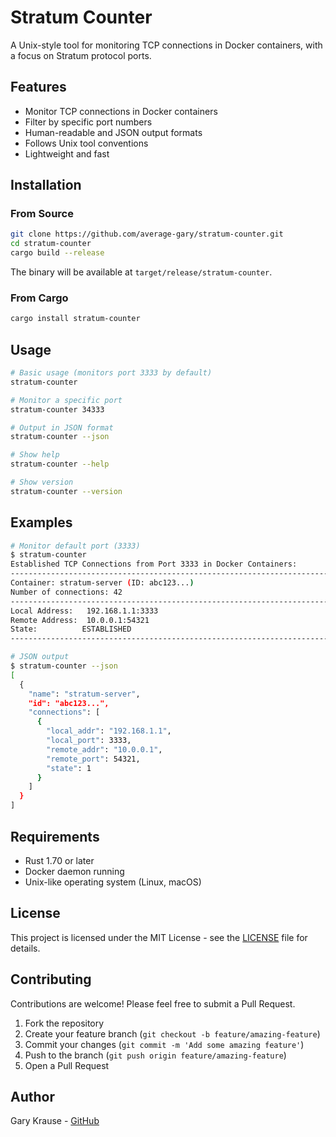 # Stratum Counter

A Unix-style tool for monitoring TCP connections in Docker containers, with a focus on Stratum protocol ports.

## Features

- Monitor TCP connections in Docker containers
- Filter by specific port numbers
- Human-readable and JSON output formats
- Follows Unix tool conventions
- Lightweight and fast

## Installation

### From Source

```bash
git clone https://github.com/average-gary/stratum-counter.git
cd stratum-counter
cargo build --release
```

The binary will be available at `target/release/stratum-counter`.

### From Cargo

```bash
cargo install stratum-counter
```

## Usage

```bash
# Basic usage (monitors port 3333 by default)
stratum-counter

# Monitor a specific port
stratum-counter 34333

# Output in JSON format
stratum-counter --json 

# Show help
stratum-counter --help

# Show version
stratum-counter --version
```

## Examples

```bash
# Monitor default port (3333)
$ stratum-counter
Established TCP Connections from Port 3333 in Docker Containers:
--------------------------------------------------------------------------------
Container: stratum-server (ID: abc123...)
Number of connections: 42
--------------------------------------------------------------------------------
Local Address:   192.168.1.1:3333
Remote Address:  10.0.0.1:54321
State:          ESTABLISHED
--------------------------------------------------------------------------------

# JSON output
$ stratum-counter --json 
[
  {
    "name": "stratum-server",
    "id": "abc123...",
    "connections": [
      {
        "local_addr": "192.168.1.1",
        "local_port": 3333,
        "remote_addr": "10.0.0.1",
        "remote_port": 54321,
        "state": 1
      }
    ]
  }
]
```

## Requirements

- Rust 1.70 or later
- Docker daemon running
- Unix-like operating system (Linux, macOS)

## License

This project is licensed under the MIT License - see the [LICENSE](LICENSE) file for details.

## Contributing

Contributions are welcome! Please feel free to submit a Pull Request.

1. Fork the repository
2. Create your feature branch (`git checkout -b feature/amazing-feature`)
3. Commit your changes (`git commit -m 'Add some amazing feature'`)
4. Push to the branch (`git push origin feature/amazing-feature`)
5. Open a Pull Request

## Author

Gary Krause - [GitHub](https://github.com/average-gary)
